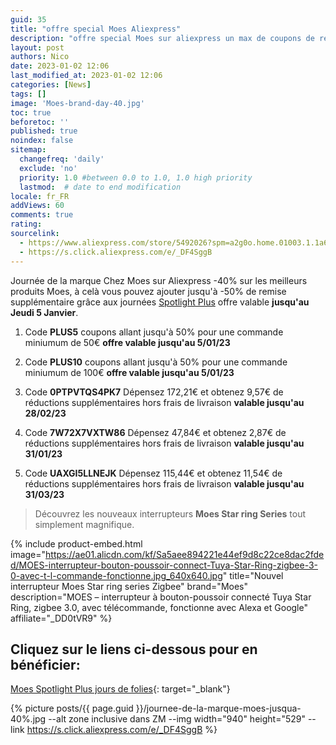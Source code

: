```yaml
---
guid: 35
title: "offre special Moes Aliexpress"
description: "offre special Moes sur aliexpress un max de coupons de reduc"
layout: post
authors: Nico
date: 2023-01-02 12:06
last_modified_at: 2023-01-02 12:06
categories: [News]
tags: []
image: 'Moes-brand-day-40.jpg'
toc: true
beforetoc: ''
published: true
noindex: false
sitemap:
  changefreq: 'daily'
  exclude: 'no'
  priority: 1.0 #between 0.0 to 1.0, 1.0 high priority
  lastmod:  # date to end modification
locale: fr_FR
addViews: 60
comments: true
rating:  
sourcelink:
  - https://www.aliexpress.com/store/5492026?spm=a2g0o.home.01003.1.1a6a7065pbuX37
  - https://s.click.aliexpress.com/e/_DF4SggB
---
```


Journée de la marque Chez Moes sur Aliexpress -40% sur les meilleurs produits Moes, à celà vous pouvez ajouter jusqu'à -50% de remise supplémentaire grâce aux journées [Spotlight Plus](https://s.click.aliexpress.com/e/_DF4SggB) offre valable **jusqu'au Jeudi 5 Janvier**.

1. Code **PLUS5** coupons allant jusqu'à 50% pour une commande miniumum de 50€ **offre valable jusqu'au 5/01/23**
2. Code **PLUS10** coupons allant jusqu'à 50% pour une commande miniumum de 100€ **offre valable jusqu'au 5/01/23**


1. Code **0PTPVTQS4PK7** Dépensez 172,21€ et obtenez 9,57€ de réductions supplémentaires hors frais de livraison **valable jusqu'au 28/02/23**
2. Code **7W72X7VXTW86** Dépensez 47,84€ et obtenez 2,87€ de réductions supplémentaires hors frais de livraison **valable jusqu'au 31/01/23**
3. Code **UAXGI5LLNEJK** Dépensez 115,44€ et obtenez 11,54€ de réductions supplémentaires hors frais de livraison **valable jusqu'au 31/03/23**

> Découvrez les nouveaux interrupteurs **Moes Star ring Series** tout simplement magnifique.

{% include product-embed.html image="https://ae01.alicdn.com/kf/Sa5aee894221e44ef9d8c22ce8dac2fded/MOES-interrupteur-bouton-poussoir-connect-Tuya-Star-Ring-zigbee-3-0-avec-t-l-commande-fonctionne.jpg_640x640.jpg" title="Nouvel interrupteur Moes Star ring series Zigbee" brand="Moes" description="MOES – interrupteur à bouton-poussoir connecté Tuya Star Ring, zigbee 3.0, avec télécommande, fonctionne avec Alexa et Google" affiliate="_DD0tVR9" %}

## Cliquez sur le liens ci-dessous pour en bénéficier:

[Moes Spotlight Plus jours de folies](https://s.click.aliexpress.com/e/_DF4SggB){: target="_blank"}

{% picture posts/{{ page.guid }}/journee-de-la-marque-moes-jusqua-40%.jpg --alt zone inclusive dans ZM --img width="940" height="529" --link https://s.click.aliexpress.com/e/_DF4SggB %}



